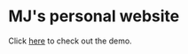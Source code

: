 # **MJ's personal website**

Click [here](https://userclassgit.github.io/mj-personal-website/) to check out the demo.